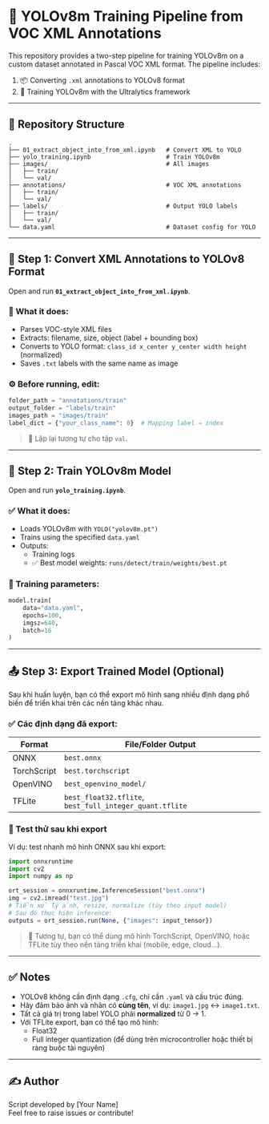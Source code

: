# 🚀 YOLOv8m Training Pipeline from VOC XML Annotations

This repository provides a two-step pipeline for training YOLOv8m on a custom dataset annotated in Pascal VOC XML format. The pipeline includes:

1. 📦 Converting `.xml` annotations to YOLOv8 format
2. 🧠 Training YOLOv8m with the Ultralytics framework

---

## 📁 Repository Structure

```
.
├── 01_extract_object_into_from_xml.ipynb   # Convert XML to YOLO
├── yolo_training.ipynb                     # Train YOLOv8m
├── images/                                 # All images
│   ├── train/
│   └── val/
├── annotations/                            # VOC XML annotations
│   ├── train/
│   └── val/
├── labels/                                 # Output YOLO labels
│   ├── train/
│   └── val/
└── data.yaml                               # Dataset config for YOLO
```

---

## 🔧 Step 1: Convert XML Annotations to YOLOv8 Format

Open and run **`01_extract_object_into_from_xml.ipynb`**.

### 🔄 What it does:
- Parses VOC-style XML files
- Extracts: filename, size, object (label + bounding box)
- Converts to YOLO format: `class_id x_center y_center width height` (normalized)
- Saves `.txt` labels with the same name as image

### ⚙️ Before running, edit:

```python
folder_path = "annotations/train"
output_folder = "labels/train"
images_path = "images/train"
label_dict = {"your_class_name": 0}  # Mapping label → index
```

> 📌 Lặp lại tương tự cho tập `val`.

---

## 🧠 Step 2: Train YOLOv8m Model

Open and run **`yolo_training.ipynb`**.

### ✅ What it does:
- Loads YOLOv8m with `YOLO("yolov8m.pt")`
- Trains using the specified `data.yaml`
- Outputs:
  - Training logs
  - ✅ Best model weights: `runs/detect/train/weights/best.pt`

### 🔧 Training parameters:

```python
model.train(
    data="data.yaml",
    epochs=100,
    imgsz=640,
    batch=16
)
```

---

## 📤 Step 3: Export Trained Model (Optional)

Sau khi huấn luyện, bạn có thể export mô hình sang nhiều định dạng phổ biến để triển khai trên các nền tảng khác nhau.

### ✅ Các định dạng đã export:

| Format         | File/Folder Output                          |
|----------------|---------------------------------------------|
| ONNX           | `best.onnx`                                 |
| TorchScript    | `best.torchscript`                          |
| OpenVINO       | `best_openvino_model/`                      |
| TFLite         | `best_float32.tflite`, `best_full_integer_quant.tflite` |

### 🧪 Test thử sau khi export

Ví dụ: test nhanh mô hình ONNX sau khi export:

```python
import onnxruntime
import cv2
import numpy as np

ort_session = onnxruntime.InferenceSession("best.onnx")
img = cv2.imread("test.jpg")
# Tiền xử lý ảnh, resize, normalize (tùy theo input model)
# Sau đó thực hiện inference:
outputs = ort_session.run(None, {"images": input_tensor})
```

> 📌 Tương tự, bạn có thể dùng mô hình TorchScript, OpenVINO, hoặc TFLite tùy theo nền tảng triển khai (mobile, edge, cloud...).

---

## ✅ Notes

- YOLOv8 không cần định dạng `.cfg`, chỉ cần `.yaml` và cấu trúc đúng.
- Hãy đảm bảo ảnh và nhãn có **cùng tên**, ví dụ: `image1.jpg` ↔ `image1.txt`.
- Tất cả giá trị trong label YOLO phải **normalized** từ 0 → 1.
- Với TFLite export, bạn có thể tạo mô hình:
  - Float32
  - Full integer quantization (để dùng trên microcontroller hoặc thiết bị ràng buộc tài nguyên)

---

## ✍️ Author

Script developed by [Your Name]  
Feel free to raise issues or contribute!